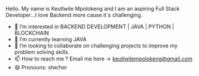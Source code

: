 Hello. My name is Keutlwile Mpolokeng and I am an aspiring Full Stack Developer...I love Backend more cause it`s challenging. 
- 👀 I’m interested in BACKEND DEVELOPMENT | JAVA | PYTHON | BLOCKCHAIN
- 🌱 I’m currently learning JAVA
- 💞️ I’m looking to collaborate on challenging projects to improve my problem solving skills.
- 📫 How to reach me ? Email me here -> keutlwilempolokeng@gmail.com
- 😄 Pronouns: she/her
